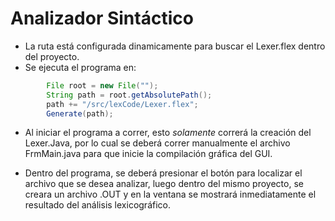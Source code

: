 # Analizador Sintáctico

- La ruta está configurada dinamicamente para buscar el Lexer.flex dentro del proyecto.
- Se ejecuta el programa en:
````Java
        File root = new File("");
        String path = root.getAbsolutePath();
        path += "/src/lexCode/Lexer.flex";
        Generate(path);
````

- Al iniciar el programa a correr, esto *solamente* correrá la creación del Lexer.Java, por lo cual se deberá correr
manualmente el archivo FrmMain.java para que inicie la compilación gráfica del GUI.

- Dentro del programa, se deberá presionar el botón para localizar el archivo que se desea analizar, luego dentro del mismo
proyecto, se creara un archivo .OUT y en la ventana se mostrará inmediatamente el resultado del análisis lexicográfico.


